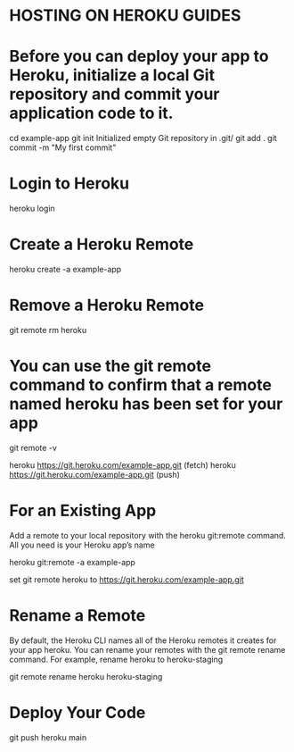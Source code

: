 # HOSTING ON HEROKU GUIDES


# Before you can deploy your app to Heroku, initialize a local Git repository and commit your application code to it.

cd example-app
git init
Initialized empty Git repository in .git/
git add .
git commit -m "My first commit"


# Login to Heroku

heroku login


# Create a Heroku Remote

heroku create -a example-app


# Remove a Heroku Remote

git remote rm heroku


# You can use the git remote command to confirm that a remote named heroku has been set for your app

git remote -v

heroku  https://git.heroku.com/example-app.git (fetch)
heroku  https://git.heroku.com/example-app.git (push)


# For an Existing App

Add a remote to your local repository with the heroku git:remote command. All you need is your Heroku app’s name

heroku git:remote -a example-app

set git remote heroku to https://git.heroku.com/example-app.git


# Rename a Remote

By default, the Heroku CLI names all of the Heroku remotes it creates for your app heroku. You can rename your remotes with the git remote rename command. For example, rename heroku to heroku-staging

git remote rename heroku heroku-staging


# Deploy Your Code

git push heroku main
